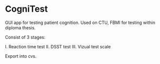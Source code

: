 # CogniTest

GUI app for testing patient cognition. Used on CTU, FBMI for testing within diploma thesis.

Consist of 3 stages:

I.    Reaction time test
II.   DSST test
III.  Vizual test scale

Export into cvs.

